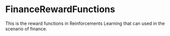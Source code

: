 # FinanceRewardFunctions
This is the reward functions in Reinforcements Learning that can used in the scenario of finance.

